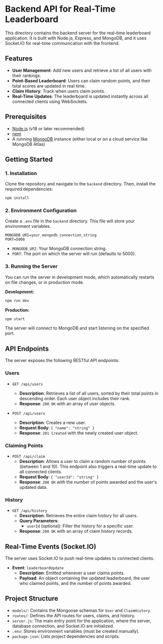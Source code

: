 # Backend API for Real-Time Leaderboard

This directory contains the backend server for the real-time leaderboard application. It is built with Node.js, Express, and MongoDB, and it uses Socket.IO for real-time communication with the frontend.

## Features

- **User Management**: Add new users and retrieve a list of all users with their rankings.
- **Point-Based Leaderboard**: Users can claim random points, and their total scores are updated in real time.
- **Claim History**: Track when users claim points.
- **Real-Time Updates**: The leaderboard is updated instantly across all connected clients using WebSockets.

## Prerequisites

- [Node.js](https://nodejs.org/) (v18 or later recommended)
- [npm](https://www.npmjs.com/)
- A running [MongoDB](https://www.mongodb.com/) instance (either local or on a cloud service like MongoDB Atlas)

## Getting Started

### 1. Installation

Clone the repository and navigate to the `backend` directory. Then, install the required dependencies:

```bash
npm install
```

### 2. Environment Configuration

Create a `.env` file in the `backend` directory. This file will store your environment variables.

```
MONGODB_URI=your_mongodb_connection_string
PORT=5000
```

- `MONGODB_URI`: Your MongoDB connection string.
- `PORT`: The port on which the server will run (defaults to 5000).

### 3. Running the Server

You can run the server in development mode, which automatically restarts on file changes, or in production mode.

**Development:**

```bash
npm run dev
```

**Production:**

```bash
npm start
```

The server will connect to MongoDB and start listening on the specified port.

## API Endpoints

The server exposes the following RESTful API endpoints:

### Users

- `GET /api/users`
  - **Description**: Retrieves a list of all users, sorted by their total points in descending order. Each user object includes their rank.
  - **Response**: `200 OK` with an array of user objects.

- `POST /api/users`
  - **Description**: Creates a new user.
  - **Request Body**: `{ "name": "string" }`
  - **Response**: `201 Created` with the newly created user object.

### Claiming Points

- `POST /api/claim`
  - **Description**: Allows a user to claim a random number of points (between 1 and 10). This endpoint also triggers a real-time update to all connected clients.
  - **Request Body**: `{ "userId": "string" }`
  - **Response**: `200 OK` with the number of points awarded and the user's updated data.

### History

- `GET /api/history`
  - **Description**: Retrieves the entire claim history for all users.
  - **Query Parameters**:
    - `userId` (optional): Filter the history for a specific user.
  - **Response**: `200 OK` with an array of claim history records.

## Real-Time Events (Socket.IO)

The server uses Socket.IO to push real-time updates to connected clients.

- **Event**: `leaderboardUpdate`
  - **Description**: Emitted whenever a user claims points.
  - **Payload**: An object containing the updated leaderboard, the user who claimed points, and the number of points awarded.

## Project Structure

- `models/`: Contains the Mongoose schemas for `User` and `ClaimHistory`.
- `routes/`: Defines the API routes for users, claims, and history.
- `server.js`: The main entry point for the application, where the server, database connection, and Socket.IO are initialized.
- `.env`: Stores environment variables (must be created manually).
- `package.json`: Lists project dependencies and scripts.
